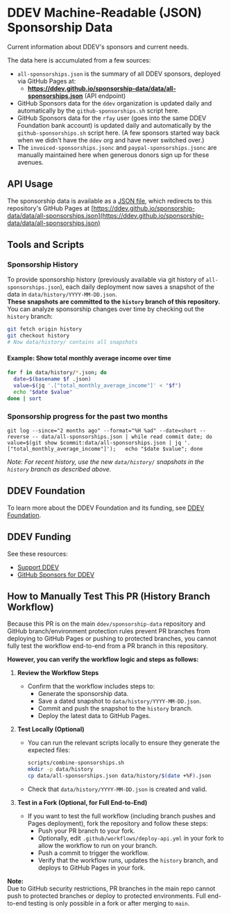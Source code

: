 # DDEV Machine-Readable (JSON) Sponsorship Data

Current information about DDEV's sponsors and current needs.

The data here is accumulated from a few sources:

* `all-sponsorships.json` is the summary of all DDEV sponsors, deployed via GitHub Pages at:
  - **https://ddev.github.io/sponsorship-data/data/all-sponsorships.json** (API endpoint)
* GitHub Sponsors data for the `ddev` organization is updated daily and automatically by the `github-sponsorships.sh` script here.
* GitHub Sponsors data for the `rfay` user (goes into the same DDEV Foundation bank account) is updated daily and automatically by the `github-sponsorships.sh` script here. (A few sponsors started way back when we didn't have the `ddev` org and have never switched over.)
* The `invoiced-sponsorships.jsonc` and `paypal-sponsorships.jsonc` are manually maintained here when generous donors sign up for these avenues.

## API Usage

The sponsorship data is available as a [JSON file](https://ddev.com/s/sponsorship-data.json), which redirects to this repository's GitHub Pages at [https://ddev.github.io/sponsorship-data/data/all-sponsorships.json](https://ddev.github.io/sponsorship-data/data/all-sponsorships.json)

## Tools and Scripts

### Sponsorship History

To provide sponsorship history (previously available via git history of `all-sponsorships.json`), each daily deployment now saves a snapshot of the data in `data/history/YYYY-MM-DD.json`.  
**These snapshots are committed to the `history` branch of this repository.**  
You can analyze sponsorship changes over time by checking out the `history` branch:

```bash
git fetch origin history
git checkout history
# Now data/history/ contains all snapshots
```

#### Example: Show total monthly average income over time

```bash
for f in data/history/*.json; do
  date=$(basename $f .json)
  value=$(jq '.["total_monthly_average_income"]' < "$f")
  echo "$date $value"
done | sort
```

### Sponsorship progress for the past two months

`git log --since="2 months ago" --format="%H %ad" --date=short --reverse -- data/all-sponsorships.json | while read commit date; do   value=$(git show $commit:data/all-sponsorships.json | jq '.["total_monthly_average_income"]');   echo "$date $value"; done`

_Note: For recent history, use the new `data/history/` snapshots in the `history` branch as described above._

## DDEV Foundation

To learn more about the DDEV Foundation and its funding, see [DDEV Foundation](https://ddev.com/foundation).

## DDEV Funding

See these resources:

* [Support DDEV](https://ddev.com/support-ddev/)
* [GitHub Sponsors for DDEV](https://github.com/sponsors/ddev)

## How to Manually Test This PR (History Branch Workflow)

Because this PR is on the main `ddev/sponsorship-data` repository and GitHub branch/environment protection rules prevent PR branches from deploying to GitHub Pages or pushing to protected branches, you cannot fully test the workflow end-to-end from a PR branch in this repository.

**However, you can verify the workflow logic and steps as follows:**

1. **Review the Workflow Steps**

   - Confirm that the workflow includes steps to:
     - Generate the sponsorship data.
     - Save a dated snapshot to `data/history/YYYY-MM-DD.json`.
     - Commit and push the snapshot to the `history` branch.
     - Deploy the latest data to GitHub Pages.

2. **Test Locally (Optional)**

   - You can run the relevant scripts locally to ensure they generate the expected files:
     ```bash
     scripts/combine-sponsorships.sh
     mkdir -p data/history
     cp data/all-sponsorships.json data/history/$(date +%F).json
     ```
   - Check that `data/history/YYYY-MM-DD.json` is created and valid.

3. **Test in a Fork (Optional, for Full End-to-End)**

   - If you want to test the full workflow (including branch pushes and Pages deployment), fork the repository and follow these steps:
     - Push your PR branch to your fork.
     - Optionally, edit `.github/workflows/deploy-api.yml` in your fork to allow the workflow to run on your branch.
     - Push a commit to trigger the workflow.
     - Verify that the workflow runs, updates the `history` branch, and deploys to GitHub Pages in your fork.

**Note:**  
Due to GitHub security restrictions, PR branches in the main repo cannot push to protected branches or deploy to protected environments. Full end-to-end testing is only possible in a fork or after merging to `main`.
